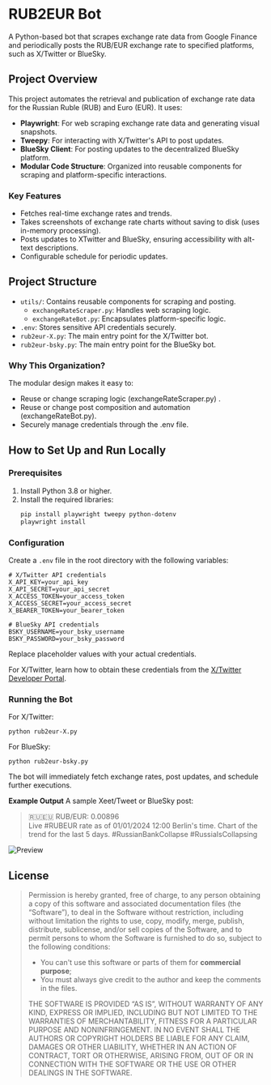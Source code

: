 # RUB2EUR Bot

A Python-based bot that scrapes exchange rate data from Google Finance and periodically posts the RUB/EUR exchange rate to specified platforms, such as X/Twitter or BlueSky.

## Project Overview

This project automates the retrieval and publication of exchange rate data for the Russian Ruble (RUB) and Euro (EUR). It uses:

- **Playwright**: For web scraping exchange rate data and generating visual snapshots.
- **Tweepy**: For interacting with X/Twitter's API to post updates.
- **BlueSky Client**: For posting updates to the decentralized BlueSky platform.
- **Modular Code Structure**: Organized into reusable components for scraping and platform-specific interactions.

### Key Features

- Fetches real-time exchange rates and trends.
- Takes screenshots of exchange rate charts without saving to disk (uses in-memory processing).
- Posts updates to XTwitter and BlueSky, ensuring accessibility with alt-text descriptions.
- Configurable schedule for periodic updates.

## Project Structure

- `utils/`: Contains reusable components for scraping and posting.
  - `exchangeRateScraper.py`: Handles web scraping logic.
  - `exchangeRateBot.py`: Encapsulates platform-specific logic.
- `.env`: Stores sensitive API credentials securely.
- `rub2eur-X.py`: The main entry point for the X/Twitter bot.
- `rub2eur-bsky.py`: The main entry point for the BlueSky bot.

### Why This Organization?

The modular design makes it easy to:

- Reuse or change scraping logic (exchangeRateScraper.py) .
- Reuse or change post composition and automation (exchangeRateBot.py).
- Securely manage credentials through the .env file.


## How to Set Up and Run Locally

### Prerequisites

1. Install Python 3.8 or higher.
2. Install the required libraries:
   ```bash
   pip install playwright tweepy python-dotenv
   playwright install


### Configuration
Create a `.env` file in the root directory with the following variables:

    # X/Twitter API credentials
    X_API_KEY=your_api_key
    X_API_SECRET=your_api_secret
    X_ACCESS_TOKEN=your_access_token
    X_ACCESS_SECRET=your_access_secret
    X_BEARER_TOKEN=your_bearer_token
    
    # BlueSky API credentials
    BSKY_USERNAME=your_bsky_username
    BSKY_PASSWORD=your_bsky_password
    
Replace placeholder values with your actual credentials.

For X/Twitter, learn how to obtain these credentials from the [X/Twitter Developer Portal](https://developer.x.com/en).

### Running the Bot

For X/Twitter:

    python rub2eur-X.py

For BlueSky:

    python rub2eur-bsky.py

The bot will immediately fetch exchange rates, post updates, and schedule further executions.


**Example Output**
A sample Xeet/Tweet or BlueSky post:

> 🇷🇺🇪🇺 RUB/EUR: 0.00896  
Live #RUBEUR rate as of 01/01/2024 12:00 Berlin's time. Chart of the trend for the last 5 days.
#RussianBankCollapse #RussiaIsCollapsing

<img src="https://res.cloudinary.com/fabdev-/image/upload/v1733499225/rub2eur-X-bot_xqpdrl.png" alt="Preview" />

## License

> Permission is hereby granted, free of charge, to any person obtaining a copy of this software and associated documentation files (the “Software”), to deal in the Software without restriction, including without limitation the rights to use, copy, modify, merge, publish, distribute, sublicense, and/or sell copies of the Software, and to permit persons to whom the Software is furnished to do so, subject to the following conditions:
>
> - You can't use this software or parts of them for **commercial purpose**;
> - You must always give credit to the author and keep the comments in the files.
>
> THE SOFTWARE IS PROVIDED “AS IS”, WITHOUT WARRANTY OF ANY KIND, EXPRESS OR IMPLIED, INCLUDING BUT NOT LIMITED TO THE WARRANTIES OF MERCHANTABILITY, FITNESS FOR A PARTICULAR PURPOSE AND NONINFRINGEMENT. IN NO EVENT SHALL THE AUTHORS OR COPYRIGHT HOLDERS BE LIABLE FOR ANY CLAIM, DAMAGES OR OTHER LIABILITY, WHETHER IN AN ACTION OF CONTRACT, TORT OR OTHERWISE, ARISING FROM, OUT OF OR IN CONNECTION WITH THE SOFTWARE OR THE USE OR OTHER DEALINGS IN THE SOFTWARE.
